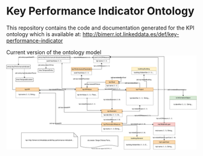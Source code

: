 # Key Performance Indicator Ontology
This repository contains the code and documentation generated for the KPI ontology which is available at:
http://bimerr.iot.linkeddata.es/def/key-performance-indicator

Current version of the ontology model
![Current version of the model](https://github.com/oeg-upm/bimerr-kpi/blob/master/diagrams/diagram.svg "KPI model")
